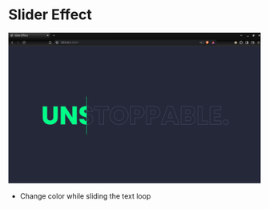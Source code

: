 # Slider Effect

![](https://github.com/u-n-s-t-o-p-p-a-b-l-e/dashboard/blob/main/slide-effect/img/slider-effect.png)
<br>
- Change color while sliding the text loop
